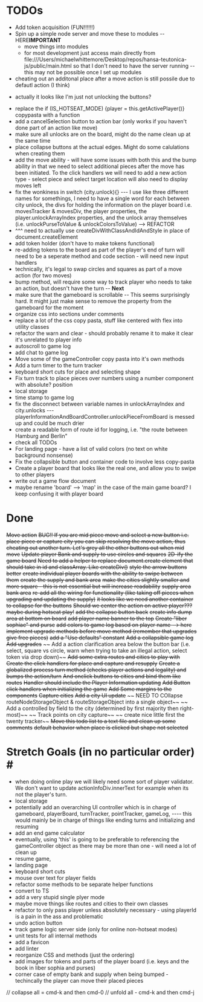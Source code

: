 # TODOs #
* Add token acquisition (FUN!!!!!!)
* Spin up a simple node server and move these to modules -- HERE**IMPORTANT**
    * move things into modules
    * for most development just access main directly from file:///Users/michaelwhittemore/Desktop/repos/hansa-teutonica-js/public/main.html so that I don't need to have the server running -- this may not be possible once I set up modules
* cheating out an additonal place after a move action is still possile due to defautl action (I think)
- actually it looks like I'm just not unlocking the buttons? 
* replace the if (IS_HOTSEAT_MODE) {player = this.getActivePlayer()} copypasta with a function
* add a cancelSelection button to action bar (only works if you haven't done part of an action like move)
* make sure all unlocks are on the board, might do the name clean up at the same time
* place collapse buttons at the actual edges. Might do some calulations when creating them
* add the move ability  - will have some issues with both this and the bump ability in that we need to select additional pieces after the move has been initiated. To the click handlers we will need to add a new action type - select piece and select target location will also need to display moves left
* fix the wonkiness in switch (city.unlock){} --- I use like three different names for somethings,
I need to have a single word for each between city unlock, the divs for holding the information on the player board i.e. movesTracker & movesDiv, the player properties, the player.unlockArrayIndex properties, and the unlock array themselves (i.e. unlockPurseToValue & unlockColorsToValue) --> REFACTOR
* ^^^ need to actually use createDivWithClassAndIdAndStyle in place of document.createElement
* add token holder (don't have to make tokens functional)
* re-adding tokens to the board as part of the player's end of turn will need to be a seperate method and code section - will need new input handlers
* technically, it's legal to swap circles and squares as part of a move action (for two moves)
* bump method, will require some way to track player who needs to take an action, but doesn't have the turn  -- **Next**
* make sure that the gameboard is scrollable -- This seems surprisingly hard. It might just make sense to remove the property from the gameboard for the moment
* organize css into sections under comments
* replace a lot of the css copy pasta, stuff like centered with flex into utility classes
* refactor the warn and clear - should probably rename it to make it clear it's unrelated to player info
* autoscroll to game log
* add chat to game log
* Move some of the gameController copy pasta into it's own methods
* Add a turn timer to the turn tracker
* keyboard short cuts for place and selecting shape
* Fix turn track to place pieces over numbers using a number component with absolute? position
* local storage
* time stamp to game log
* fix the disconnect between variable names in unlockArrayIndex and city.unlocks --- playerInformationAndBoardController.unlockPieceFromBoard is messed up and could be much drier
* create a readable form of route id for logging, i.e. "the route between Hamburg and Berlin"
* check all TODOs
* For landing page - have a list of valid colors (no text on white background nonsense)
* Fix the collapsible button and container code to involve less copy-pasta
* Create a player board that looks like the real one, and allow you to swipe to other players
* write out a game flow document
* maybe rename 'board' --> 'map' in the case of the main game board? I keep confusing it with player board

# Done #
~~Move action~~
~~BUG!! If you are mid piece move and select a new button i.e. place piece or capture city you can skip resolving the move action, thus cheating out another turn. Let's grey all the other buttons out when mid move~~
~~Update player Bank and supply to use circles and squares~~
~~2D-ify the game board~~
~~Need to add a helper to replace document.create element that should take in id and classArray. Like createDiv()~~
~~style the arrow buttons better~~
~~create individual player boards with the ability to swipe between them~~
~~create the supply and bank area~~
~~make the cities slightly smaller and more square - this is not essential but will increase readability~~
~~supply area~~
~~bank area~~
~~re-add all the wiring for functionality (like taking off pieces when upgrading and updating the supply)~~
~~it looks like we need another container to collapse for the buttons~~
~~Should we center the action on active player??? maybe during hotseat play!~~
~~add the collapse button back~~
~~create info dump area at bottom on board~~
~~add player name banner to the top~~
~~Create "liber sophiae" and purse~~
~~add colors to game log based on player name --> here~~
~~implement upgrade methods before move method (remember that upgrades give free pieces)~~
~~add a "Use defaults" constant~~
~~Add a collapsible game log~~
~~Add upgrades~~
~~ Add a action clarification area below the button bar (i.e. select, square vs circle, warn when trying to take an illegal action, select token via drop down)~~
~~Add some extra routes and cities to play with~~
~~Create the click handlers for place and capture and resupply~~
~~Create a globalized process turn method (checks player actions and legality) and bumps the action/turn~~
~~And onclick buttons to cities and bind them like routes~~
~~Handler should include the Player Information updating~~
~~Add Button click handlers when initializing the game~~
~~Add Some margins to the components~~
~~Capture cities~~
~~Add a city UI update~~
~~ NEED TO COllapse routeNodeStorageObject & routeStorageObject into a single object~~
~~ Add a controlled by field to the city (determined by first majority then right-most)~~
~~ Track points on city capture~~
~~ create nice little first the twenty tracker~~
~~Move this todo list to a text file and clean up some comments~~
~~default behavior when place is clicked but shape not selected~~


# Stretch Goals (in no particular order) # #
* when doing online play we will likely need some sort of player validator. We don't want to update actionInfoDiv.innerText for example when its not the player's turn.
* local storage
* potentially add an overarching UI controller which is in charge of gameboard, playerBoard, turnTracker, pointTracker, gameLog, ---- this would mainly be in charge of things like ending turns and initializing and resuming
* add an end game calculator
* eventually, using 'this' is going to be preferable to referencing the gameController object as there may be more than one - will need a lot of clean up
* resume game,
* landing page 
* keyboard short cuts
* mouse over text for player fields
* refactor some methods to be separate helper functions 
* convert to TS
* add a very stupid single plyer mode 
* maybe move things like routes and cities to their own classes
* refactor to only pass player unless absolutely necessary - using playerId is a pain in the ass and problematic
* undo action button 
* track game logic server side (only for online non-hotseat modes)
* unit tests for all internal methods
* add a favicon
* add linter
* reorganize CSS and methods (just the ordering)
* add images for tokens and parts of the player board (i.e. keys and the book in liber sophia and purses)
* corner case of empty bank and supply when being bumped - techincally the player can move their placed pieces

// collapse all = cmd-k and then cmd-0
// unfold all - cmd-k and then cmd-j